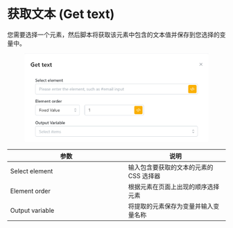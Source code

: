# 获取文本 (Get text)

您需要选择一个元素，然后脚本将获取该元素中包含的文本值并保存到您选择的变量中。

<figure><img src="../../.gitbook/assets/image (1) (1) (1) (1) (1) (1) (1) (1).png" alt=""><figcaption></figcaption></figure>

<table><thead><tr><th width="258">参数</th><th>说明</th></tr></thead><tbody><tr><td>Select element</td><td>输入包含要获取的文本的元素的 CSS 选择器</td></tr><tr><td>Element order</td><td>根据元素在页面上出现的顺序选择元素</td></tr><tr><td>Output variable</td><td>将提取的元素保存为变量并输入变量名称</td></tr></tbody></table>

